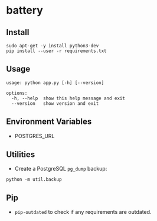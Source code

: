 # battery

## Install

```shell
sudo apt-get -y install python3-dev
pip install --user -r requirements.txt
```

## Usage

```shell
usage: python app.py [-h] [--version]

options:
  -h, --help  show this help message and exit
  --version   show version and exit
```

## Environment Variables

- POSTGRES_URL

## Utilities

- Create a PostgreSQL `pg_dump` backup:

```shell
python -m util.backup
```

## Pip

- `pip-outdated` to check if any requirements are outdated.
